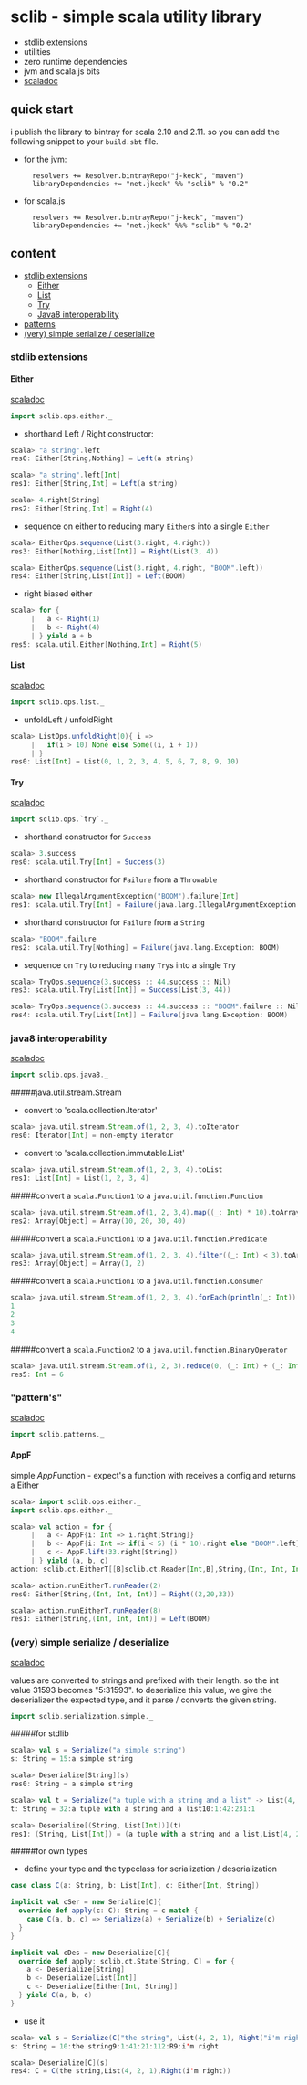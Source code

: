 # sclib - simple scala utility library

  - stdlib extensions
  - utilities
  - zero runtime dependencies
  - jvm and scala.js bits
  - [scaladoc](http://j-keck.github.io/sclib/latest/api/)

## quick start 

i publish the library to bintray for scala 2.10 and 2.11.
so you can add the following snippet to your `build.sbt` file.

- for the jvm:

        resolvers += Resolver.bintrayRepo("j-keck", "maven")
        libraryDependencies += "net.jkeck" %% "sclib" % "0.2"

- for scala.js

        resolvers += Resolver.bintrayRepo("j-keck", "maven")
        libraryDependencies += "net.jkeck" %%% "sclib" % "0.2"


## content

   - [stdlib extensions](#stdlib-extensions)
     - [Either](#either)
     - [List](#list)
     - [Try](#try)
     - [Java8 interoperability](#java8-interoperability)
   - [patterns](#patterns)
   - [(very) simple serialize / deserialize](#very-simple-serialize--deserialize)   


### stdlib extensions

#### Either
[scaladoc](http://j-keck.github.io/sclib/latest/api/#sclib.ops.either$)

```scala
import sclib.ops.either._
```

  - shorthand Left / Right constructor:
```scala
scala> "a string".left
res0: Either[String,Nothing] = Left(a string)

scala> "a string".left[Int] 
res1: Either[String,Int] = Left(a string)

scala> 4.right[String]
res2: Either[String,Int] = Right(4)
```

  - sequence on either to reducing many `Either`s into a single `Either`
```scala
scala> EitherOps.sequence(List(3.right, 4.right))
res3: Either[Nothing,List[Int]] = Right(List(3, 4))

scala> EitherOps.sequence(List(3.right, 4.right, "BOOM".left))
res4: Either[String,List[Int]] = Left(BOOM)
```
   
  - right biased either
```scala
scala> for {
     |   a <- Right(1)
     |   b <- Right(4)
     | } yield a + b
res5: scala.util.Either[Nothing,Int] = Right(5)
```

#### List
[scaladoc](http://j-keck.github.io/sclib/latest/api/#sclib.ops.list$)

```scala
import sclib.ops.list._
```

  - unfoldLeft / unfoldRight
```scala
scala> ListOps.unfoldRight(0){ i =>
     |   if(i > 10) None else Some((i, i + 1))
     | }
res0: List[Int] = List(0, 1, 2, 3, 4, 5, 6, 7, 8, 9, 10)
```

#### Try
[scaladoc](http://j-keck.github.io/sclib/latest/api/#sclib.ops.try$)

```scala
import sclib.ops.`try`._
```

  - shorthand constructor for `Success`
```scala
scala> 3.success
res0: scala.util.Try[Int] = Success(3)
```
  
  - shorthand constructor for `Failure` from a `Throwable`
```scala
scala> new IllegalArgumentException("BOOM").failure[Int]
res1: scala.util.Try[Int] = Failure(java.lang.IllegalArgumentException: BOOM)
```

  - shorthand constructor for `Failure` from a `String`
```scala
scala> "BOOM".failure
res2: scala.util.Try[Nothing] = Failure(java.lang.Exception: BOOM)
```

  - sequence on `Try` to reducing many `Try`s into a single `Try`
```scala
scala> TryOps.sequence(3.success :: 44.success :: Nil)
res3: scala.util.Try[List[Int]] = Success(List(3, 44))

scala> TryOps.sequence(3.success :: 44.success :: "BOOM".failure :: Nil)
res4: scala.util.Try[List[Int]] = Failure(java.lang.Exception: BOOM)
```

### java8 interoperability
[scaladoc](http://j-keck.github.io/sclib/latest/api/#sclib.ops.java8$)

```scala
import sclib.ops.java8._
```

#####java.util.stream.Stream

  - convert to 'scala.collection.Iterator'
```scala
scala> java.util.stream.Stream.of(1, 2, 3, 4).toIterator
res0: Iterator[Int] = non-empty iterator
```
  - convert to 'scala.collection.immutable.List'
```scala
scala> java.util.stream.Stream.of(1, 2, 3, 4).toList
res1: List[Int] = List(1, 2, 3, 4)
```

#####convert a `scala.Function1` to a `java.util.function.Function`
```scala
scala> java.util.stream.Stream.of(1, 2, 3,4).map((_: Int) * 10).toArray
res2: Array[Object] = Array(10, 20, 30, 40)
```

#####convert a `scala.Function1` to a `java.util.function.Predicate`
```scala
scala> java.util.stream.Stream.of(1, 2, 3, 4).filter((_: Int) < 3).toArray
res3: Array[Object] = Array(1, 2)
```

#####convert a `scala.Function1` to a `java.util.function.Consumer`
```scala
scala> java.util.stream.Stream.of(1, 2, 3, 4).forEach(println(_: Int))
1
2
3
4
```

#####convert a `scala.Function2` to a `java.util.function.BinaryOperator`
```scala
scala> java.util.stream.Stream.of(1, 2, 3).reduce(0, (_: Int) + (_: Int))
res5: Int = 6
```


### "pattern's"
[scaladoc](http://j-keck.github.io/sclib/latest/api/#sclib.patterns.package)

```scala
import sclib.patterns._
```

#### AppF

simple *AppF*unction - expect's a function with receives a config and returns a Either

```scala
scala> import sclib.ops.either._
import sclib.ops.either._

scala> val action = for {
     |   a <- AppF{i: Int => i.right[String]}
     |   b <- AppF{i: Int => if(i < 5) (i * 10).right else "BOOM".left}
     |   c <- AppF.lift(33.right[String])
     | } yield (a, b, c)
action: sclib.ct.EitherT[[B]sclib.ct.Reader[Int,B],String,(Int, Int, Int)] = EitherT(Reader(<function1>))

scala> action.runEitherT.runReader(2)
res0: Either[String,(Int, Int, Int)] = Right((2,20,33))

scala> action.runEitherT.runReader(8)
res1: Either[String,(Int, Int, Int)] = Left(BOOM)
```

### (very) simple serialize / deserialize
[scaladoc](http://j-keck.github.io/sclib/latest/api/#sclib.serialization.simple.package)

values are converted to strings and prefixed with their length.
so the int value 31593 becomes "5:31593". to deserialize this value,
we give the deserializer the expected type, and it parse / converts the given string.


```scala
import sclib.serialization.simple._
```

#####for stdlib
  
```scala
scala> val s = Serialize("a simple string")
s: String = 15:a simple string

scala> Deserialize[String](s)
res0: String = a simple string

scala> val t = Serialize("a tuple with a string and a list" -> List(4, 23, 1))
t: String = 32:a tuple with a string and a list10:1:42:231:1

scala> Deserialize[(String, List[Int])](t)
res1: (String, List[Int]) = (a tuple with a string and a list,List(4, 23, 1))
```

#####for own types
  
  - define your type and the typeclass for serialization / deserialization
  
```scala
case class C(a: String, b: List[Int], c: Either[Int, String])

implicit val cSer = new Serialize[C]{
  override def apply(c: C): String = c match {
    case C(a, b, c) => Serialize(a) + Serialize(b) + Serialize(c)
  }
}

implicit val cDes = new Deserialize[C]{
  override def apply: sclib.ct.State[String, C] = for {
    a <- Deserialize[String]
    b <- Deserialize[List[Int]]
    c <- Deserialize[Either[Int, String]]
  } yield C(a, b, c)
}
```

  - use it
```scala
scala> val s = Serialize(C("the string", List(4, 2, 1), Right("i'm right")))
s: String = 10:the string9:1:41:21:112:R9:i'm right

scala> Deserialize[C](s)
res4: C = C(the string,List(4, 2, 1),Right(i'm right))
```
